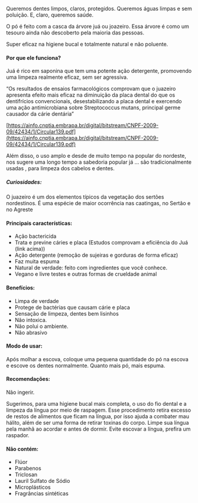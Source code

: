Queremos dentes limpos, claros, protegidos.
Queremos águas limpas e sem poluição.
E, claro, queremos saúde.

O pó é feito com a casca da árvore juá ou joazeiro. Essa árvore é como um tesouro ainda não descoberto pela maioria das pessoas.

Super eficaz na higiene bucal e totalmente natural e não poluente.

#### Por que ele funciona?

Juá é rico em saponina que tem uma potente ação detergente, promovendo uma limpeza realmente eficaz, sem ser agressiva.

“Os resultados de ensaios farmacológicos comprovam que o juazeiro apresenta efeito mais eficaz na diminuição da placa dental do que os dentifrícios convencionais, desestabilizando a placa dental e exercendo uma ação antimicrobiana sobre Streptococcus mutans, principal germe causador da cárie dentária”

[https://ainfo.cnptia.embrapa.br/digital/bitstream/CNPF-2009-09/42434/1/Circular139.pdf](https://ainfo.cnptia.embrapa.br/digital/bitstream/CNPF-2009-09/42434/1/Circular139.pdf)

Além disso, o uso amplo e desde de muito tempo na popular do nordeste, nos sugere uma longo tempo a sabedoria popular já … são tradicionalmente usadas , para limpeza dos cabelos e dentes.

##### Curiosidades:

O juazeiro é um dos elementos típicos da vegetação dos sertões nordestinos. É uma espécie de maior ocorrência nas caatingas, no Sertão e no Agreste

#### Principais características:
-   Ação bactericida
-   Trata e previne cáries e placa (Estudos comprovam a eficiência do Juá (link acima))
-   Ação detergente (remoção de sujeiras e gorduras de forma eficaz)
-   Faz muita espuma
-   Natural de verdade: feito com ingredientes que você conhece.
-   Vegano e livre testes e outras formas de crueldade animal

#### Benefícios:
-   Limpa de verdade
-   Protege de bactérias que causam cárie e placa
-   Sensação de limpeza, dentes bem lisinhos
-   Não intoxica.
-   Não polui o ambiente.
-   Não abrasivo

#### Modo de usar:

Após molhar a escova, coloque uma pequena quantidade do pó na escova e escove os dentes normalmente. Quanto mais pó, mais espuma.

#### Recomendações:

Não ingerir.

Sugerimos, para uma higiene bucal mais completa, o uso do fio dental e a limpeza da língua por meio de raspagem. Esse procedimento retira excesso de restos de alimentos que ficam na língua, por isso ajuda a combater mau hálito, além de ser uma forma de retirar toxinas do corpo. Limpe sua língua pela manhã ao acordar e antes de dormir. Evite escovar a língua, prefira um raspador.

#### Não contém:
-   Flúor
-   Parabenos
-   Triclosan
-   Lauril Sulfato de Sódio
-   Microplásticos
-   Fragrâncias sintéticas

